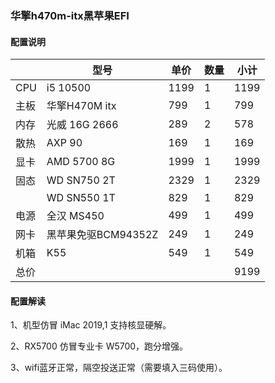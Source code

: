 ### 华擎h470m-itx黑苹果EFI

#### 配置说明

|     | 型号             | 单价   | 数量 | 小计   |
|-----|----------------|------|----|------|
| CPU | i5 10500       | 1199 | 1  | 1199 |
| 主板  | 华擎H470M itx    | 799  | 1  | 799  |
| 内存  | 光威 16G 2666    | 289  | 2  | 578  |
| 散热  | AXP 90         | 169  | 1  | 169  |
| 显卡  | AMD 5700 8G    | 1999 | 1  | 1999 |
| 固态  | WD SN750 2T    | 2329 | 1  | 2329 |
|     | WD SN550 1T    | 829  | 1  | 829  |
| 电源  | 全汉 MS450       | 499  | 1  | 499  |
| 网卡  | 黑苹果免驱BCM94352Z | 249  | 1  | 249  |
| 机箱  | K55            | 549  | 1  | 549  |
| 总价  |                |      |    | 9199 |

#### 配置解读
1、机型仿冒 iMac 2019,1 支持核显硬解。

2、RX5700 仿冒专业卡 W5700，跑分增强。

3、wifi蓝牙正常，隔空投送正常（需要填入三码使用）。

